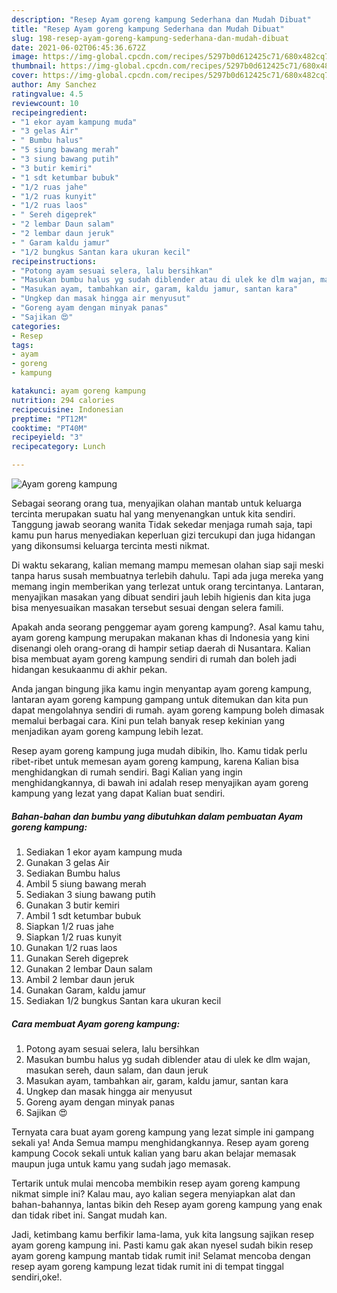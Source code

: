 ```yaml
---
description: "Resep Ayam goreng kampung Sederhana dan Mudah Dibuat"
title: "Resep Ayam goreng kampung Sederhana dan Mudah Dibuat"
slug: 198-resep-ayam-goreng-kampung-sederhana-dan-mudah-dibuat
date: 2021-06-02T06:45:36.672Z
image: https://img-global.cpcdn.com/recipes/5297b0d612425c71/680x482cq70/ayam-goreng-kampung-foto-resep-utama.jpg
thumbnail: https://img-global.cpcdn.com/recipes/5297b0d612425c71/680x482cq70/ayam-goreng-kampung-foto-resep-utama.jpg
cover: https://img-global.cpcdn.com/recipes/5297b0d612425c71/680x482cq70/ayam-goreng-kampung-foto-resep-utama.jpg
author: Amy Sanchez
ratingvalue: 4.5
reviewcount: 10
recipeingredient:
- "1 ekor ayam kampung muda"
- "3 gelas Air"
- " Bumbu halus"
- "5 siung bawang merah"
- "3 siung bawang putih"
- "3 butir kemiri"
- "1 sdt ketumbar bubuk"
- "1/2 ruas jahe"
- "1/2 ruas kunyit"
- "1/2 ruas laos"
- " Sereh digeprek"
- "2 lembar Daun salam"
- "2 lembar daun jeruk"
- " Garam kaldu jamur"
- "1/2 bungkus Santan kara ukuran kecil"
recipeinstructions:
- "Potong ayam sesuai selera, lalu bersihkan"
- "Masukan bumbu halus yg sudah diblender atau di ulek ke dlm wajan, masukan sereh, daun salam, dan daun jeruk"
- "Masukan ayam, tambahkan air, garam, kaldu jamur, santan kara"
- "Ungkep dan masak hingga air menyusut"
- "Goreng ayam dengan minyak panas"
- "Sajikan 😍"
categories:
- Resep
tags:
- ayam
- goreng
- kampung

katakunci: ayam goreng kampung 
nutrition: 294 calories
recipecuisine: Indonesian
preptime: "PT12M"
cooktime: "PT40M"
recipeyield: "3"
recipecategory: Lunch

---
```



![Ayam goreng kampung](https://img-global.cpcdn.com/recipes/5297b0d612425c71/680x482cq70/ayam-goreng-kampung-foto-resep-utama.jpg)

Sebagai seorang orang tua, menyajikan olahan mantab untuk keluarga tercinta merupakan suatu hal yang menyenangkan untuk kita sendiri. Tanggung jawab seorang  wanita Tidak sekedar menjaga rumah saja, tapi kamu pun harus menyediakan keperluan gizi tercukupi dan juga hidangan yang dikonsumsi keluarga tercinta mesti nikmat.

Di waktu  sekarang, kalian memang mampu memesan olahan siap saji meski tanpa harus susah membuatnya terlebih dahulu. Tapi ada juga mereka yang memang ingin memberikan yang terlezat untuk orang tercintanya. Lantaran, menyajikan masakan yang dibuat sendiri jauh lebih higienis dan kita juga bisa menyesuaikan masakan tersebut sesuai dengan selera famili. 



Apakah anda seorang penggemar ayam goreng kampung?. Asal kamu tahu, ayam goreng kampung merupakan makanan khas di Indonesia yang kini disenangi oleh orang-orang di hampir setiap daerah di Nusantara. Kalian bisa membuat ayam goreng kampung sendiri di rumah dan boleh jadi hidangan kesukaanmu di akhir pekan.

Anda jangan bingung jika kamu ingin menyantap ayam goreng kampung, lantaran ayam goreng kampung gampang untuk ditemukan dan kita pun dapat mengolahnya sendiri di rumah. ayam goreng kampung boleh dimasak memalui berbagai cara. Kini pun telah banyak resep kekinian yang menjadikan ayam goreng kampung lebih lezat.

Resep ayam goreng kampung juga mudah dibikin, lho. Kamu tidak perlu ribet-ribet untuk memesan ayam goreng kampung, karena Kalian bisa menghidangkan di rumah sendiri. Bagi Kalian yang ingin menghidangkannya, di bawah ini adalah resep menyajikan ayam goreng kampung yang lezat yang dapat Kalian buat sendiri.

<!--inarticleads1-->

##### Bahan-bahan dan bumbu yang dibutuhkan dalam pembuatan Ayam goreng kampung:

1. Sediakan 1 ekor ayam kampung muda
1. Gunakan 3 gelas Air
1. Sediakan  Bumbu halus
1. Ambil 5 siung bawang merah
1. Sediakan 3 siung bawang putih
1. Gunakan 3 butir kemiri
1. Ambil 1 sdt ketumbar bubuk
1. Siapkan 1/2 ruas jahe
1. Siapkan 1/2 ruas kunyit
1. Gunakan 1/2 ruas laos
1. Gunakan  Sereh digeprek
1. Gunakan 2 lembar Daun salam
1. Ambil 2 lembar daun jeruk
1. Gunakan  Garam, kaldu jamur
1. Sediakan 1/2 bungkus Santan kara ukuran kecil




<!--inarticleads2-->

##### Cara membuat Ayam goreng kampung:

1. Potong ayam sesuai selera, lalu bersihkan
1. Masukan bumbu halus yg sudah diblender atau di ulek ke dlm wajan, masukan sereh, daun salam, dan daun jeruk
1. Masukan ayam, tambahkan air, garam, kaldu jamur, santan kara
1. Ungkep dan masak hingga air menyusut
1. Goreng ayam dengan minyak panas
1. Sajikan 😍




Ternyata cara buat ayam goreng kampung yang lezat simple ini gampang sekali ya! Anda Semua mampu menghidangkannya. Resep ayam goreng kampung Cocok sekali untuk kalian yang baru akan belajar memasak maupun juga untuk kamu yang sudah jago memasak.

Tertarik untuk mulai mencoba membikin resep ayam goreng kampung nikmat simple ini? Kalau mau, ayo kalian segera menyiapkan alat dan bahan-bahannya, lantas bikin deh Resep ayam goreng kampung yang enak dan tidak ribet ini. Sangat mudah kan. 

Jadi, ketimbang kamu berfikir lama-lama, yuk kita langsung sajikan resep ayam goreng kampung ini. Pasti kamu gak akan nyesel sudah bikin resep ayam goreng kampung mantab tidak rumit ini! Selamat mencoba dengan resep ayam goreng kampung lezat tidak rumit ini di tempat tinggal sendiri,oke!.

